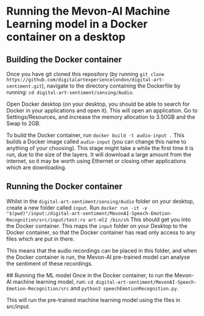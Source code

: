 # Running the Mevon-AI Machine Learning model in a Docker container on a desktop

## Building the Docker container
Once you have git cloned this repository (by running `git clone https://github.com/digitalartexperiencelondon/digital-art-sentiment.git`), navigate to the directory containing the Dockerfile by running:
`cd digital-art-sentiment/sensing/Audio`.

Open Docker desktop (on your desktop, you should be able to search for Docker in your applications and open it). This will open an application. Go to Settings/Resources, and increase the memory allocation to 3.50GB and the Swap to 2GB.

To build the Docker container, run
`docker build -t audio-input .`
This builds a Docker image called `audio-input` (you can change this name to anything of your choosing). This stage might take a while the first time it is run, due to the size of the layers. It will download a large amount from the internet, so it may be worth using Ethernet or closing other applications which are downloading.

## Running the Docker container
Whilst in the `digital-art-sentiment/sensing/Audio` folder on your desktop, create a new folder called `input`.
Run
`docker run -it -v "$(pwd)"/input:/digital-art-sentiment/MevonAI-Speech-Emotion-Recognition/src/input/test:ro art-ml2 /bin/sh`
This should get you into the Docker container. This maps the `input` folder on your Desktop to the Docker container, so that the Docker container has read only access to any files which are put in there.

This means that the audio recordings can be placed in this folder, and when the Docker container is run, the Mevon-AI pre-trained model can analyse the sentiment of these recordings.

## Running the ML model
Once in the Docker container, to run the Mevon-AI machine learning model, run:
`cd digital-art-sentiment/MevonAI-Speech-Emotion-Recognition/src`
and
`python3 speechEmotionRecognition.py`.

This will run the pre-trained machine learning model using the files in src/input.
